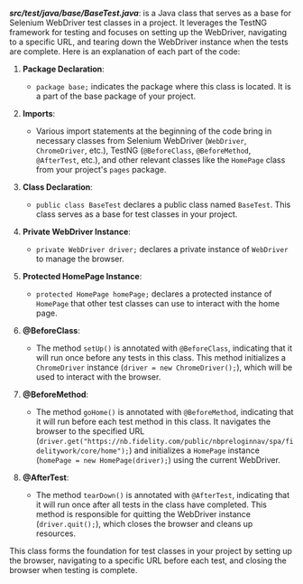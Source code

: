  ***src/test/java/base/BaseTest.java***:  is a  Java class that serves as a base for Selenium WebDriver test classes in a project. It leverages the TestNG framework for testing and focuses on setting up the WebDriver, navigating to a specific URL, and tearing down the WebDriver instance when the tests are complete. Here is an explanation of each part of the code:

1. **Package Declaration**:
    - `package base;` indicates the package where this class is located. It is a part of the base package of your project.

2. **Imports**:
    - Various import statements at the beginning of the code bring in necessary classes from Selenium WebDriver (`WebDriver`, `ChromeDriver`, etc.), TestNG (`@BeforeClass`, `@BeforeMethod`, `@AfterTest`, etc.), and other relevant classes like the `HomePage` class from your project's `pages` package.

3. **Class Declaration**:
    - `public class BaseTest` declares a public class named `BaseTest`. This class serves as a base for test classes in your project.

4. **Private WebDriver Instance**:
    - `private WebDriver driver;` declares a private instance of `WebDriver` to manage the browser.

5. **Protected HomePage Instance**:
    - `protected HomePage homePage;` declares a protected instance of `HomePage` that other test classes can use to interact with the home page.

6. **@BeforeClass**:
    - The method `setUp()` is annotated with `@BeforeClass`, indicating that it will run once before any tests in this class. This method initializes a `ChromeDriver` instance (`driver = new ChromeDriver();`), which will be used to interact with the browser.

7. **@BeforeMethod**:
    - The method `goHome()` is annotated with `@BeforeMethod`, indicating that it will run before each test method in this class. It navigates the browser to the specified URL (`driver.get("https://nb.fidelity.com/public/nbpreloginnav/spa/fidelitywork/core/home");`) and initializes a `HomePage` instance (`homePage = new HomePage(driver);`) using the current WebDriver.

8. **@AfterTest**:
    - The method `tearDown()` is annotated with `@AfterTest`, indicating that it will run once after all tests in the class have completed. This method is responsible for quitting the WebDriver instance (`driver.quit();`), which closes the browser and cleans up resources.

This class forms the foundation for test classes in your project by setting up the browser, navigating to a specific URL before each test, and closing the browser when testing is complete.
